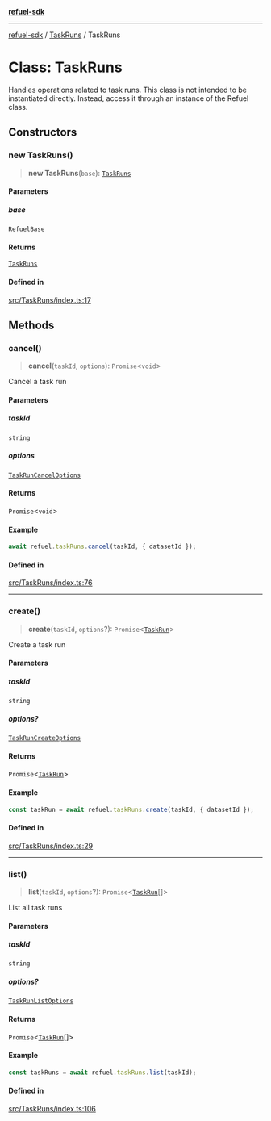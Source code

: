 [**refuel-sdk**](../../README.md)

***

[refuel-sdk](../../modules.md) / [TaskRuns](../README.md) / TaskRuns

# Class: TaskRuns

Handles operations related to task runs.
This class is not intended to be instantiated directly.
Instead, access it through an instance of the Refuel class.

## Constructors

### new TaskRuns()

> **new TaskRuns**(`base`): [`TaskRuns`](TaskRuns.md)

#### Parameters

##### base

`RefuelBase`

#### Returns

[`TaskRuns`](TaskRuns.md)

#### Defined in

[src/TaskRuns/index.ts:17](https://github.com/refuel-ai/refuel-sdk/blob/240c3e68ab946b6c24b6f2eafb12779c24332cdb/src/TaskRuns/index.ts#L17)

## Methods

### cancel()

> **cancel**(`taskId`, `options`): `Promise`\<`void`\>

Cancel a task run

#### Parameters

##### taskId

`string`

##### options

[`TaskRunCancelOptions`](../../types/interfaces/TaskRunCancelOptions.md)

#### Returns

`Promise`\<`void`\>

#### Example

```ts
await refuel.taskRuns.cancel(taskId, { datasetId });
```

#### Defined in

[src/TaskRuns/index.ts:76](https://github.com/refuel-ai/refuel-sdk/blob/240c3e68ab946b6c24b6f2eafb12779c24332cdb/src/TaskRuns/index.ts#L76)

***

### create()

> **create**(`taskId`, `options`?): `Promise`\<[`TaskRun`](../../types/interfaces/TaskRun.md)\>

Create a task run

#### Parameters

##### taskId

`string`

##### options?

[`TaskRunCreateOptions`](../../types/interfaces/TaskRunCreateOptions.md)

#### Returns

`Promise`\<[`TaskRun`](../../types/interfaces/TaskRun.md)\>

#### Example

```ts
const taskRun = await refuel.taskRuns.create(taskId, { datasetId });
```

#### Defined in

[src/TaskRuns/index.ts:29](https://github.com/refuel-ai/refuel-sdk/blob/240c3e68ab946b6c24b6f2eafb12779c24332cdb/src/TaskRuns/index.ts#L29)

***

### list()

> **list**(`taskId`, `options`?): `Promise`\<[`TaskRun`](../../types/interfaces/TaskRun.md)[]\>

List all task runs

#### Parameters

##### taskId

`string`

##### options?

[`TaskRunListOptions`](../../types/interfaces/TaskRunListOptions.md)

#### Returns

`Promise`\<[`TaskRun`](../../types/interfaces/TaskRun.md)[]\>

#### Example

```ts
const taskRuns = await refuel.taskRuns.list(taskId);
```

#### Defined in

[src/TaskRuns/index.ts:106](https://github.com/refuel-ai/refuel-sdk/blob/240c3e68ab946b6c24b6f2eafb12779c24332cdb/src/TaskRuns/index.ts#L106)
